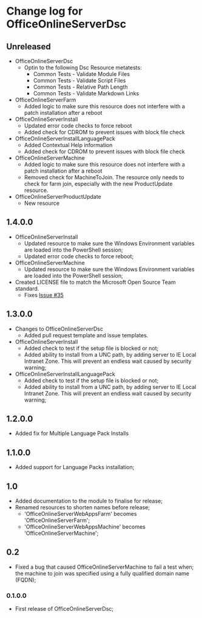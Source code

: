 # Change log for OfficeOnlineServerDsc

## Unreleased

* OfficeOnlineServerDsc
  * Optin to the following Dsc Resource metatests:
    * Common Tests - Validate Module Files
    * Common Tests - Validate Script Files
    * Common Tests - Relative Path Length
    * Common Tests - Validate Markdown Links
* OfficeOnlineServerFarm
  * Added logic to make sure this resource does not interfere with
    a patch installation after a reboot
* OfficeOnlineServerInstall
  * Updated error code checks to force reboot
  * Added check for CDROM to prevent issues with block file check
* OfficeOnlineServerInstallLanguagePack
  * Added Contextual Help information
  * Added check for CDROM to prevent issues with block file check
* OfficeOnlineServerMachine
  * Added logic to make sure this resource does not interfere with
    a patch installation after a reboot
  * Removed check for MachineToJoin. The resource only needs to check
    for farm join, especially with the new ProductUpdate resource.
* OfficeOnlineServerProductUpdate
  * New resource

## 1.4.0.0

* OfficeOnlineServerInstall
  * Updated resource to make sure the Windows Environment
    variables are loaded into the PowerShell session;
  * Updated error code checks to force reboot;
* OfficeOnlineServerMachine
  * Updated resource to make sure the Windows Environment
    variables are loaded into the PowerShell session;
* Created LICENSE file to match the Microsoft Open Source Team standard.
  * Fixes [Issue #35](https://github.com/PowerShell/OfficeOnlineServerDsc/issues/35)

## 1.3.0.0

* Changes to OfficeOnlineServerDsc
  * Added pull request template and issue templates.
* OfficeOnlineServerInstall
  * Added check to test if the setup file is blocked or not;
  * Added ability to install from a UNC path, by adding server
    to IE Local Intranet Zone. This will prevent an endless wait
    caused by security warning;
* OfficeOnlineServerInstallLanguagePack
  * Added check to test if the setup file is blocked or not;
  * Added ability to install from a UNC path, by adding server
    to IE Local Intranet Zone. This will prevent an endless wait
    caused by security warning;

## 1.2.0.0

* Added fix for Multiple Language Pack Installs

## 1.1.0.0

* Added support for Language Packs installation;

## 1.0

* Added documentation to the module to finalise for release;
* Renamed resources to shorten names before release;
  * 'OfficeOnlineServerWebAppsFarm' becomes 'OfficeOnlineServerFarm';
  * 'OfficeOnlineServerWebAppsMachine' becomes 'OfficeOnlineServerMachine';

## 0.2

* Fixed a bug that caused OfficeOnlineServerMachine to fail a test when;
  the machine to join was specified using a fully qualified domain name (FQDN);

### 0.1.0.0

* First release of OfficeOnlineServerDsc;
